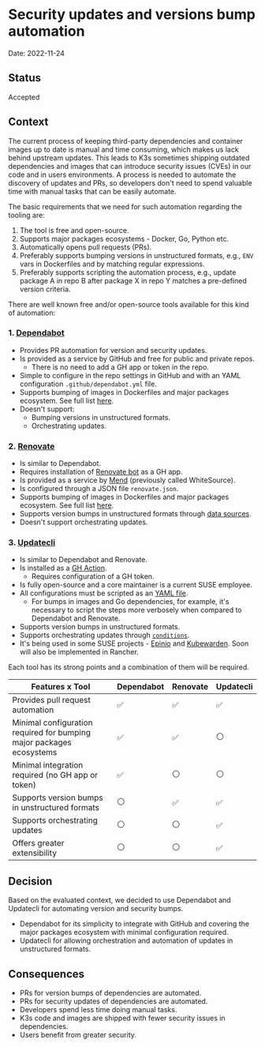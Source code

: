 # Security updates and versions bump automation

Date: 2022-11-24

## Status

Accepted

## Context

The current process of keeping third-party dependencies and container images up to date is manual and time consuming, which makes us lack behind upstream updates. This leads to K3s sometimes shipping outdated dependencies and images that can introduce security issues (CVEs) in our code and in users environments. A process is needed to automate the discovery of updates and PRs, so developers don't need to spend valuable time with manual tasks that can be easily automate.

The basic requirements that we need for such automation regarding the tooling are:

1. The tool is free and open-source.
2. Supports major packages ecosystems - Docker, Go, Python etc.
3. Automatically opens pull requests (PRs).
4. Preferably supports bumping versions in unstructured formats, e.g., `ENV` vars in Dockerfiles and by matching regular expressions.
5. Preferably supports scripting the automation process, e.g., update package A in repo B after package X in repo Y matches a pre-defined version criteria.

There are well known free and/or open-source tools available for this kind of automation:

### 1. [Dependabot](https://docs.github.com/en/code-security/dependabot)

- Provides PR automation for version and security updates.
- Is provided as a service by GitHub and free for public and private repos.
  - There is no need to add a GH app or token in the repo.
- Simple to configure in the repo settings in GitHub and with an YAML configuration `.github/dependabot.yml` file.
- Supports bumping of images in Dockerfiles and major packages ecosystem. See full list [here](https://docs.github.com/en/code-security/dependabot/dependabot-version-updates/configuration-options-for-the-dependabot.yml-file#package-ecosystem).
- Doesn't support:
  - Bumping versions in unstructured formats.
  - Orchestrating updates.

### 2. [Renovate](https://github.com/renovatebot/renovate)

- Is similar to Dependabot.
- Requires installation of [Renovate bot](https://github.com/apps/renovate) as a GH app.
- Is provided as a service by [Mend](https://www.mend.io/free-developer-tools/renovate/) (previously called WhiteSource).
- Is configured through a JSON file `renovate.json`.
- Supports bumping of images in Dockerfiles and major packages ecosystem. See full list [here](https://docs.renovatebot.com/golang/).
- Supports version bumps in unstructured formats through [data sources](https://docs.renovatebot.com/modules/datasource/).
- Doesn't support orchestrating updates.

### 3. [Updatecli](https://www.updatecli.io/)

- Is similar to Dependabot and Renovate.
- Is installed as a [GH Action](https://www.updatecli.io/docs/automate/github_action/).
  - Requires configuration of a GH token.
- Is fully open-source and a core maintainer is a current SUSE employee.
- All configurations must be scripted as an [YAML file](https://www.updatecli.io/docs/prologue/quick-start/).
  - For bumps in images and Go dependencies, for example, it's necessary to script the steps more verbosely when compared to Dependabot and Renovate.
- Supports version bumps in unstructured formats.
- Supports orchestrating updates through [`conditions`](https://www.updatecli.io/docs/core/condition/).
- It's being used in some SUSE projects - [Epinio](https://github.com/epinio/helm-charts/blob/e0cec6d31be78a418dbfb06efcc57f60385ec88f/updatecli/updatecli.d/epinio.yaml) and [Kubewarden](https://github.com/kubewarden/deprecated-api-versions-policy/blob/dabf594f6eac8143d13a859b2aa0279518d44b69/updatecli-manifest.yaml). Soon will also be implemented in Rancher.

Each tool has its strong points and a combination of them will be required.

| Features x Tool | Dependabot | Renovate | Updatecli |
| --------------- | ---------- | -------- | --------- |
| Provides pull request automation | ✅ | ✅ | ✅ |
| Minimal configuration required for bumping major packages ecosystems | ✅ | ✅ | ⚪ |
| Minimal integration required (no GH app or token) | ✅ | ⚪ | ⚪ |
| Supports version bumps in unstructured formats | ⚪ | ✅ | ✅ |
| Supports orchestrating updates | ⚪ | ⚪ | ✅ |
| Offers greater extensibility | ⚪ | ⚪ | ✅ |

## Decision

Based on the evaluated context, we decided to use Dependabot and Updatecli for automating version and security bumps.

- Dependabot for its simplicity to integrate with GitHub and covering the major packages ecosystem with minimal configuration required.
- Updatecli for allowing orchestration and automation of updates in unstructured formats.

## Consequences

- PRs for version bumps of dependencies are automated.
- PRs for security updates of dependencies are automated.
- Developers spend less time doing manual tasks.
- K3s code and images are shipped with fewer security issues in dependencies.
- Users benefit from greater security.

